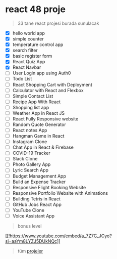# react 48 proje 

> 33 tane react projesi burada sunulacak

- [X] hello world app
- [X] simple counter
- [X] temperature control app
- [X] search filter
- [X] basic register form
- [x] React Quiz App
- [x] React Navbar
- [ ] User Login app using Auth0
- [ ] Todo List
- [ ] React Shopping Cart with Deployment
- [ ] Calculator with React and Flexbox
- [ ] Simple Contact List
- [ ] Recipe App With React
- [ ] Shopping list app
- [ ] Weather App in React JS
- [ ] React Fully Responsive website
- [ ] Random Quote Generator
- [ ] React notes App
- [ ] Hangman Game in React
- [ ] Instagram Clone
- [ ] Chat App in React & Firebase
- [ ] COVID-19 Tracker
- [ ] Slack Clone
- [ ] Photo Gallery App
- [ ] Lyric Search App
- [ ] Budget Management App
- [ ] Build an Expense Tracker
- [ ] Responsive Flight Booking Website
- [ ] Responsive Portfolio Website with Animations
- [ ] Building Tetris in React
- [ ] GitHub Jobs React App
- [ ] YouTube Clone
- [ ] Voice Assistant App

> bonus level

[[!https://www.youtube.com/embed/a_7Z7C_JCyo?si=aaYm8LYZJ5DUkNQc]]

> tüm [projeler](https://contactmentor.com/best-react-projects-for-beginners-easy/)
